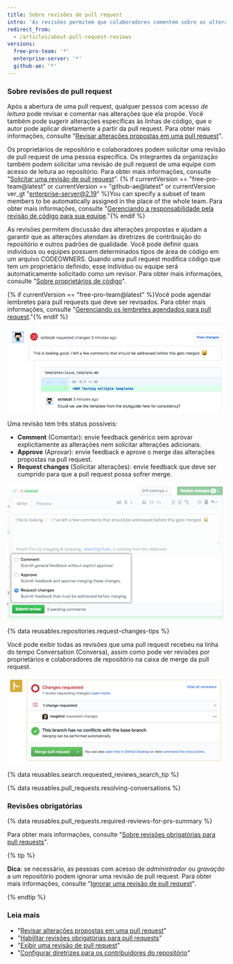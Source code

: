 ```yaml
---
title: Sobre revisões de pull request
intro: 'As revisões permitem que colaboradores comentem sobre as alterações propostas em pull requests, aprovem as alterações ou solicitem outras alterações antes do merge da pull request. Os administradores do repositório podem exigir que todas as pull requests sejam aprovadas antes de sofrerem o merge.'
redirect_from:
  - /articles/about-pull-request-reviews
versions:
  free-pro-team: '*'
  enterprise-server: '*'
  github-ae: '*'
---
```


### Sobre revisões de pull request

Após a abertura de uma pull request, qualquer pessoa com acesso *de leitura* pode revisar e comentar nas alterações que ela propõe. Você também pode sugerir alterações específicas às linhas de código, que o autor pode aplicar diretamente a partir da pull request. Para obter mais informações, consulte "[Revisar alterações propostas em uma pull request](/articles/reviewing-proposed-changes-in-a-pull-request)".

Os proprietários de repositório e colaboradores podem solicitar uma revisão de pull request de uma pessoa específica. Os integrantes da organização também podem solicitar uma revisão de pull request de uma equipe com acesso de leitura ao repositório. Para obter mais informações, consulte "[Solicitar uma revisão de pull request](/articles/requesting-a-pull-request-review)". {% if currentVersion == "free-pro-team@latest" or currentVersion == "github-ae@latest" or currentVersion ver_gt "enterprise-server@2.19" %}You can specify a subset of team members to be automatically assigned in the place of the whole team. Para obter mais informações, consulte "[Gerenciando a responsabilidade pela revisão de código para sua equipe](/github/setting-up-and-managing-organizations-and-teams/managing-code-review-assignment-for-your-team)."{% endif %}

As revisões permitem discussão das alterações propostas e ajudam a garantir que as alterações atendam às diretrizes de contribuição do repositório e outros padrões de qualidade. Você pode definir quais indivíduos ou equipes possuem determinados tipos de área de código em um arquivo CODEOWNERS. Quando uma pull request modifica código que tem um proprietário definido, esse indivíduo ou equipe será automaticamente solicitado como um revisor. Para obter mais informações, consulte "[Sobre proprietários de código](/articles/about-code-owners/)".

{% if currentVersion == "free-pro-team@latest" %}Você pode agendar lembretes para pull requests que deve ser revisados. Para obter mais informações, consulte "[Gerenciando os lembretes agendados para pull request](/github/setting-up-and-managing-organizations-and-teams/managing-scheduled-reminders-for-pull-requests)."{% endif %}

![Header de revisão solicitando alterações com comentários em linha](/assets/images/help/pull_requests/review-header-with-line-comment.png)

Uma revisão tem três status possíveis:
- **Comment** (Comentar): envie feedback genérico sem aprovar explicitamente as alterações nem solicitar alterações adicionais.
- **Approve** (Aprovar): envie feedback e aprove o merge das alterações propostas na pull request.
- **Request changes** (Solicitar alterações): envie feedback que deve ser cumprido para que a pull request possa sofrer merge.

![Imagem de status de revisão](/assets/images/help/pull_requests/pull-request-review-statuses.png)

{% data reusables.repositories.request-changes-tips %}

Você pode exibir todas as revisões que uma pull request recebeu na linha do tempo Conversation (Conversa), assim como pode ver revisões por proprietários e colaboradores de repositório na caixa de merge da pull request.

![Imagem de revisões em uma caixa de merge](/assets/images/help/pull_requests/merge_box/pr-reviews-in-merge-box.png)

{% data reusables.search.requested_reviews_search_tip %}

{% data reusables.pull_requests.resolving-conversations %}

### Revisões obrigatórias

{% data reusables.pull_requests.required-reviews-for-prs-summary %}

Para obter mais informações, consulte "[Sobre revisões obrigatórias para pull requests](/articles/about-required-reviews-for-pull-requests)".

{% tip %}

**Dica**: se necessário, as pessoas com acesso de *administrador* ou *gravação* a um repositório podem ignorar uma revisão de pull request. Para obter mais informações, consulte "[Ignorar uma revisão de pull request](/articles/dismissing-a-pull-request-review)".

{% endtip %}

### Leia mais

- "[Revisar alterações propostas em uma pull request](/articles/reviewing-proposed-changes-in-a-pull-request)"
- "[Habilitar revisões obrigatórias para pull requests](/articles/enabling-required-reviews-for-pull-requests)"
- "[Exibir uma revisão de pull request](/articles/viewing-a-pull-request-review)"
- "[Configurar diretrizes para os contribuidores do repositório](/articles/setting-guidelines-for-repository-contributors)"
